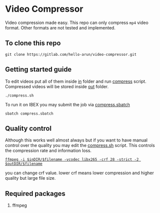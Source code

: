 # Video Compressor

Video compression made easy. This repo can only compress `mp4` video format. Other formats are not tested and implemented.

## To clone this repo

```
git clone https://gitlab.com/hello-arun/video-compressor.git
```

## Getting started guide

To edit videos put all of them inside [in](./in) folder and run [compress](./compress.sh) script. Compressed videos will be stored inside [out](./out) folder.

```
./compress.sh
```

To run it on IBEX you may submit the job via [compress.sbatch](./compress.sbatch)

```
sbatch compress.sbatch
```

## Quality control

Although this works well almost always but if you want to have manual control over the quality you may edit the [compress.sh](./compress.sh) script. This controls the compression rate and information loss.

[```ffmpeg -i $inDIR/$filename -vcodec libx265 -crf 28 -strict -2 $outDIR/$filename```](https://gitlab.com/hello-arun/video-compressor/-/blob/main/compress.sh#L17)

you can change crf value. lower crf means lower compression and higher quality but large file size.

## Required packages

1. ffmpeg



